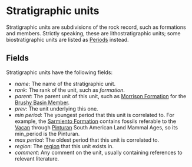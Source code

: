 # Stratigraphic units

Stratigraphic units are subdivisions of the rock record, such as
formations and members. Strictly speaking, these are 
lithostratigraphic units; some biostratigraphic units are listed as
[Periods](/docs/period) instead.

## Fields

Stratigraphic units have the following fields:

- _name_: The name of the stratigraphic unit.
- _rank_: The rank of the unit, such as _formation_.
- _parent_: The parent unit of this unit, such as [Morrison Formation](/p/Morrison_Formation) for the
  [Brushy Basin Member](/p/Brushy_Basin_Member).
- _prev_: The unit underlying this one.
- _min period_: The youngest period that this unit is correlated to. For example, the
  [Sarmiento Formation](/p/Sarmiento_Formation) contains fossils referable to the [Vacan](/p/Vacan) through [Pinturan](/p/Pinturan) South American Land Mammal Ages, so its min_period is the
  Pinturan.
- _max period_: The oldest period that this unit is correlated to.
- _region_: The [region](region) that this unit exists in.
- _comment_: Any comment on the unit, usually containing references to relevant literature.
